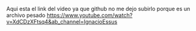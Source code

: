 Aqui esta el link del video ya que github no me dejo subirlo porque es un archivo pesado
https://www.youtube.com/watch?v=XdCDzXFtsq4&ab_channel=IgnacioEssus

